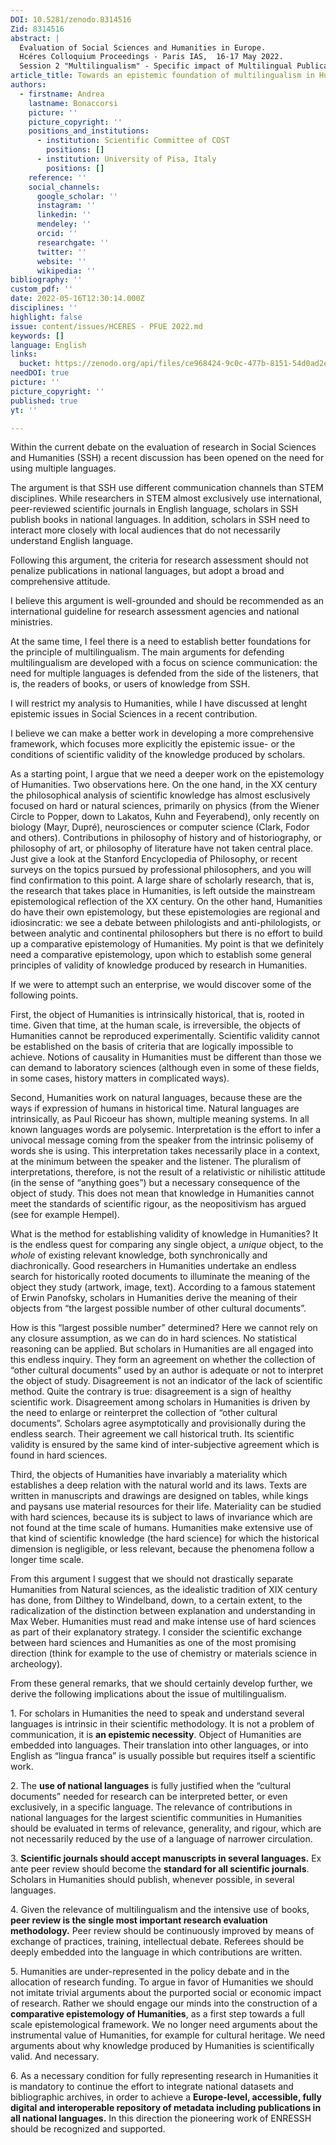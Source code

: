 ```yaml
---
DOI: 10.5281/zenodo.8314516
Zid: 8314516
abstract: |
  Evaluation of Social Sciences and Humanities in Europe.
  Hcéres Colloquium Proceedings - Paris IAS,  16-17 May 2022.
  Session 2 "Multilingualism" - Specific impact of Multilingual Publications
article_title: Towards an epistemic foundation of multilingualism in Humanities
authors:
  - firstname: Andrea
    lastname: Bonaccorsi
    picture: ''
    picture_copyright: ''
    positions_and_institutions:
      - institution: Scientific Committee of COST
        positions: []
      - institution: University of Pisa, Italy
        positions: []
    reference: ''
    social_channels:
      google_scholar: ''
      instagram: ''
      linkedin: ''
      mendeley: ''
      orcid: ''
      researchgate: ''
      twitter: ''
      website: ''
      wikipedia: ''
bibliography: ''
custom_pdf: ''
date: 2022-05-16T12:30:14.000Z
disciplines: ''
highlight: false
issue: content/issues/HCERES - PFUE 2022.md
keywords: []
language: English
links:
  bucket: https://zenodo.org/api/files/ce968424-9c0c-477b-8151-54d0ad2e0824
needDOI: true
picture: ''
picture_copyright: ''
published: true
yt: ''

---
```










Within the current debate on the evaluation of research in Social Sciences and Humanities (SSH) a recent discussion has been opened on the need for using multiple languages.

The argument is that SSH use different communication channels than STEM disciplines. While researchers in STEM almost exclusively use international, peer-reviewed scientific journals in English language, scholars in SSH publish books in national languages. In addition, scholars in SSH need to interact more closely with local audiences that do not necessarily understand English language.

Following this argument, the criteria for research assessment should not penalize publications in national languages, but adopt a broad and comprehensive attitude.

I believe this argument is well-grounded and should be recommended as an international guideline for research assessment agencies and national ministries.

At the same time, I feel there is a need to establish better foundations for the principle of multilingualism. The main arguments for defending multilingualism are developed with a focus on science communication: the need for multiple languages is defended from the side of the listeners, that is, the readers of books, or users of knowledge from SSH.

I will restrict my analysis to Humanities, while I have discussed at lenght epistemic issues in Social Sciences in a recent contribution.

I believe we can make a better work in developing a more comprehensive framework, which focuses more explicitly the epistemic issue- or the conditions of scientific validity of the knowledge produced by scholars.

As a starting point, I argue that we need a deeper work on the epistemology of Humanities. Two observations here. On the one hand, in the XX century the philosophical analysis of scientific knowledge has almost esclusively focused on hard or natural sciences, primarily on physics (from the Wiener Circle to Popper, down to Lakatos, Kuhn and Feyerabend), only recently on biology (Mayr, Dupré), neurosciences or computer science (Clark, Fodor and others). Contributions in philosophy of history and of historiography, or philosophy of art, or philosophy of literature have not taken central place. Just give a look at the Stanford Encyclopedia of Philosophy, or recent surveys on the topics pursued by professional philosophers, and you will find confirmation to this point. A large share of scholarly research, that is, the research that takes place in Humanities, is left outside the mainstream epistemological reflection of the XX century. On the other hand, Humanities do have their own epistemology, but these epistemologies are regional and idiosincratic: we see a debate between philologists and anti-philologists, or between analytic and continental philosophers but there is no effort to build up a comparative epistemology of Humanities. My point is that we definitely need a comparative epistemology, upon which to establish some general principles of validity of knowledge produced by research in Humanities.

If we were to attempt such an enterprise, we would discover some of the following points.

First, the object of Humanities is intrinsically historical, that is, rooted in time. Given that time, at the human scale, is irreversible, the objects of Humanities cannot be reproduced experimentally. Scientific validity cannot be established on the basis of criteria that are logically impossible to achieve. Notions of causality in Humanities must be different than those we can demand to laboratory sciences (although even in some of these fields, in some cases, history matters in complicated ways).

Second, Humanities work on natural languages, because these are the ways if expression of humans in historical time. Natural languages are intrinsically, as Paul Ricoeur has shown, multiple meaning systems. In all known languages words are polysemic. Interpretation is the effort to infer a univocal message coming from the speaker from the intrinsic polisemy of words she is using. This interpretation takes necessarily place in a context, at the minimum between the speaker and the listener. The pluralism of interpretations, therefore, is not the result of a relativistic or nihilistic attitude (in the sense of “anything goes”) but a necessary consequence of the object of study. This does not mean that knowledge in Humanities cannot meet the standards of scientific rigour, as the neopositivism has argued (see for example Hempel).

What is the method for establishing validity of knowledge in Humanities? It is the endless quest for comparing any single object, a _unique_ object, to the _whole_ of existing relevant knowledge, both synchronically and diachronically. Good researchers in Humanities undertake an endless search for historically rooted documents to illuminate the meaning of the object they study (artwork, image, text). According to a famous statement of Erwin Panofsky, scholars in Humanities derive the meaning of their objects from “the largest possible number of other cultural documents”.

How is this “largest possible number” determined? Here we cannot rely on any closure assumption, as we can do in hard sciences. No statistical reasoning can be applied. But scholars in Humanities are all engaged into this endless inquiry. They form an agreement on whether the collection of “other cultural documents” used by an author is adequate or not to interpret the object of study. Disagreement is not an indicator of the lack of scientific method. Quite the contrary is true: disagreement is a sign of healthy scientific work. Disagreement among scholars in Humanities is driven by the need to enlarge or reinterpret the collection of “other cultural documents”. Scholars agree asymptotically and provisionally during the endless search. Their agreement we call historical truth. Its scientific validity is ensured by the same kind of inter-subjective agreement which is found in hard sciences.

Third, the objects of Humanities have invariably a materiality which establishes a deep relation with the natural world and its laws. Texts are written in manuscripts and drawings are designed on tables, while kings and paysans use material resources for their life. Materiality can be studied with hard sciences, because its is subject to laws of invariance which are not found at the time scale of humans. Humanities make extensive use of that kind of scientific knowledge (the hard science) for which the historical dimension is negligible, or less relevant, because the phenomena follow a longer time scale.

From this argument I suggest that we should not drastically separate Humanities from Natural sciences, as the idealistic tradition of XIX century has done, from Dilthey to Windelband, down, to a certain extent, to the radicalization of the distinction between explanation and understanding in Max Weber. Humanities must read and make intense use of hard sciences as part of their explanatory strategy. I consider the scientific exchange between hard sciences and Humanities as one of the most promising direction (think for example to the use of chemistry or materials science in archeology).

From these general remarks, that we should certainly develop further, we derive the following implications about the issue of multilingualism.

1\. For scholars in Humanities the need to speak and understand several languages is intrinsic in their scientific methodology. It is not a problem of communication, it is **an epistemic necessity**. Object of Humanities are embedded into languages. Their translation into other languages, or into English as “lingua franca” is usually possible but requires itself a scientific work.

2\. The **use of national languages** is fully justified when the “cultural documents” needed for research can be interpreted better, or even exclusively, in a specific language. The relevance of contributions in national languages for the largest scientific communities in Humanities should be evaluated in terms of relevance, generality, and rigour, which are not necessarily reduced by the use of a language of narrower circulation.

3\. **Scientific journals should accept manuscripts in several languages.** Ex ante peer review should become the **standard for all scientific journals**. Scholars in Humanities should publish, whenever possible, in several languages.

4\. Given the relevance of multilingualism and the intensive use of books, **peer review is the single most important research evaluation methodology.** Peer review should be continuously improved by means of exchange of practices, training, intellectual debate. Referees should be deeply embedded into the language in which contributions are written.

5\. Humanities are under-represented in the policy debate and in the allocation of research funding. To argue in favor of Humanities we should not imitate trivial arguments about the purported social or economic impact of research. Rather we should engage our minds into the construction of a **comparative epistemology of Humanities**, as a first step towards a full scale epistemological framework. We no longer need arguments about the instrumental value of Humanities, for example for cultural heritage. We need arguments about why knowledge produced by Humanities is scientifically valid. And necessary.

6\. As a necessary condition for fully representing research in Humanities it is mandatory to continue the effort to integrate national datasets and bibliographic archives, in order to achieve a **Europe-level, accessible, fully digital and interoperable repository of metadata including publications in all national languages.** In this direction the pioneering work of ENRESSH should be recognized and supported.